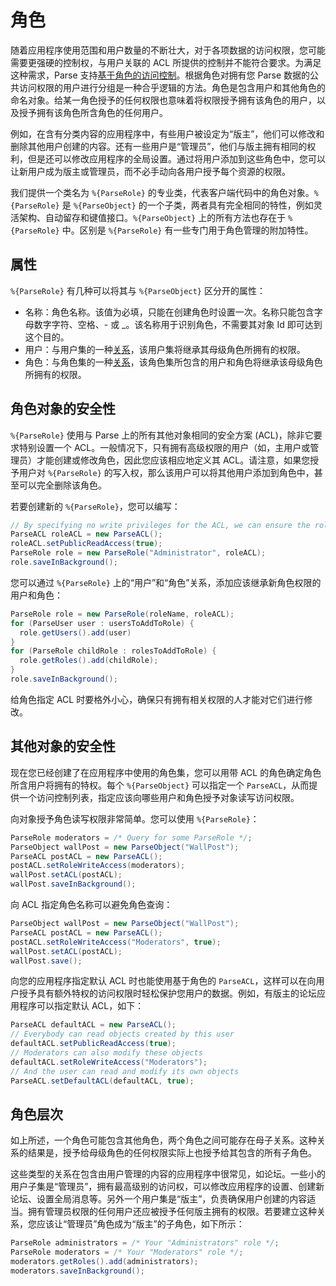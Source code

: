# 角色

随着应用程序使用范围和用户数量的不断壮大，对于各项数据的访问权限，您可能需要更强硬的控制权，与用户关联的 ACL 所提供的控制并不能符合要求。为满足这种需求，Parse 支持[基于角色的访问控制](http://en.wikipedia.org/wiki/Role-based_access_control)。根据角色对拥有您 Parse 数据的公共访问权限的用户进行分组是一种合乎逻辑的方法。角色是包含用户和其他角色的命名对象。给某一角色授予的任何权限也意味着将权限授予拥有该角色的用户，以及授予拥有该角色所含角色的任何用户。

例如，在含有分类内容的应用程序中，有些用户被设定为“版主”，他们可以修改和删除其他用户创建的内容。还有一些用户是“管理员”，他们与版主拥有相同的权利，但是还可以修改应用程序的全局设置。通过将用户添加到这些角色中，您可以让新用户成为版主或管理员，而不必手动向各用户授予每个资源的权限。

我们提供一个类名为 `%{ParseRole}` 的专业类，代表客户端代码中的角色对象。`%{ParseRole}` 是 `%{ParseObject}` 的一个子类，两者具有完全相同的特性，例如灵活架构、自动留存和键值接口。`%{ParseObject}` 上的所有方法也存在于 `%{ParseRole}` 中。区别是 `%{ParseRole}` 有一些专门用于角色管理的附加特性。

## 属性

`%{ParseRole}` 有几种可以将其与 `%{ParseObject}` 区分开的属性：

*   名称：角色名称。该值为必填，只能在创建角色时设置一次。名称只能包含字母数字字符、空格、- 或 _。该名称用于识别角色，不需要其对象 Id 即可达到这个目的。
*   用户：与用户集的一种[关系](#objects-pointers)，该用户集将继承其母级角色所拥有的权限。
*   角色：与角色集的一种[关系](#objects-pointers)，该角色集所包含的用户和角色将继承该母级角色所拥有的权限。

## 角色对象的安全性

`%{ParseRole}` 使用与 Parse 上的所有其他对象相同的安全方案 (ACL)，除非它要求特别设置一个 ACL。一般情况下，只有拥有高级权限的用户（如，主用户或管理员）才能创建或修改角色，因此您应该相应地定义其 ACL。请注意，如果您授予用户对 `%{ParseRole}` 的写入权，那么该用户可以将其他用户添加到角色中，甚至可以完全删除该角色。

若要创建新的 `%{ParseRole}`，您可以编写：

```java
// By specifying no write privileges for the ACL, we can ensure the role cannot be altered.
ParseACL roleACL = new ParseACL();
roleACL.setPublicReadAccess(true);
ParseRole role = new ParseRole("Administrator", roleACL);
role.saveInBackground();
```

您可以通过 `%{ParseRole}` 上的“用户”和“角色”关系，添加应该继承新角色权限的用户和角色：

```java
ParseRole role = new ParseRole(roleName, roleACL);
for (ParseUser user : usersToAddToRole) {
  role.getUsers().add(user)
}
for (ParseRole childRole : rolesToAddToRole) {
  role.getRoles().add(childRole);
}
role.saveInBackground();
```

给角色指定 ACL 时要格外小心，确保只有拥有相关权限的人才能对它们进行修改。

## 其他对象的安全性

现在您已经创建了在应用程序中使用的角色集，您可以用带 ACL 的角色确定角色所含用户将拥有的特权。每个 `%{ParseObject}` 可以指定一个 `ParseACL`，从而提供一个访问控制列表，指定应该向哪些用户和角色授予对象读写访问权限。

向对象授予角色读写权限非常简单。您可以使用 `%{ParseRole}`：

```java
ParseRole moderators = /* Query for some ParseRole */;
ParseObject wallPost = new ParseObject("WallPost");
ParseACL postACL = new ParseACL();
postACL.setRoleWriteAccess(moderators);
wallPost.setACL(postACL);
wallPost.saveInBackground();
```

向 ACL 指定角色名称可以避免角色查询：

```java
ParseObject wallPost = new ParseObject("WallPost");
ParseACL postACL = new ParseACL();
postACL.setRoleWriteAccess("Moderators", true);
wallPost.setACL(postACL);
wallPost.save();
```

向您的应用程序指定默认 ACL 时也能使用基于角色的 `ParseACL`，这样可以在向用户授予具有额外特权的访问权限时轻松保护您用户的数据。例如，有版主的论坛应用程序可以指定默认 ACL，如下：

```java
ParseACL defaultACL = new ParseACL();
// Everybody can read objects created by this user
defaultACL.setPublicReadAccess(true);
// Moderators can also modify these objects
defaultACL.setRoleWriteAccess("Moderators");
// And the user can read and modify its own objects
ParseACL.setDefaultACL(defaultACL, true);
```

## 角色层次

如上所述，一个角色可能包含其他角色，两个角色之间可能存在母子关系。这种关系的结果是，授予给母级角色的任何权限实际上也授予给其包含的所有子角色。

这些类型的关系在包含由用户管理的内容的应用程序中很常见，如论坛。一些小的用户子集是“管理员”，拥有最高级别的访问权，可以修改应用程序的设置、创建新论坛、设置全局消息等。另外一个用户集是“版主”，负责确保用户创建的内容适当。拥有管理员权限的任何用户还应被授予任何版主拥有的权限。若要建立这种关系，您应该让“管理员”角色成为“版主”的子角色，如下所示：

```java
ParseRole administrators = /* Your "Administrators" role */;
ParseRole moderators = /* Your "Moderators" role */;
moderators.getRoles().add(administrators);
moderators.saveInBackground();
```
